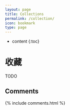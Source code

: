 ```yaml
---
layout: page
title: Collections
permalink: /collection/
icon: bookmark
type: page
---
```


* content
{:toc}

# 收藏

TODO


## Comments

{% include comments.html %}
